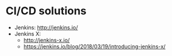 # CI/CD solutions
- Jenkins: http://jenkins.io/
- Jenkins X: 
  - http://jenkins-x.io/
  - https://jenkins.io/blog/2018/03/19/introducing-jenkins-x/
